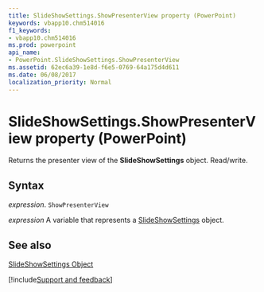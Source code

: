 ```yaml
---
title: SlideShowSettings.ShowPresenterView property (PowerPoint)
keywords: vbapp10.chm514016
f1_keywords:
- vbapp10.chm514016
ms.prod: powerpoint
api_name:
- PowerPoint.SlideShowSettings.ShowPresenterView
ms.assetid: 62ec6a39-1e8d-f6e5-0769-64a175d4d611
ms.date: 06/08/2017
localization_priority: Normal
---
```



# SlideShowSettings.ShowPresenterView property (PowerPoint)

Returns the presenter view of the  **SlideShowSettings** object. Read/write.


## Syntax

_expression_. `ShowPresenterView`

_expression_ A variable that represents a [SlideShowSettings](PowerPoint.SlideShowSettings.md) object.


## See also


[SlideShowSettings Object](PowerPoint.SlideShowSettings.md)

[!include[Support and feedback](~/includes/feedback-boilerplate.md)]